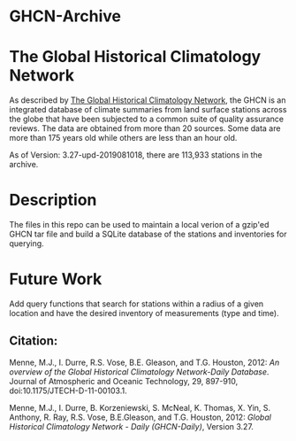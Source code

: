 # GHCN-Archive

# The Global Historical Climatology Network

As described by 
[The Global Historical Climatology Network](https://www.drought.gov/data-maps-tools/global-historical-climatology-network-ghcn), 
the GHCN is an integrated database of climate summaries 
from land surface stations across the 
globe that have been subjected to a common suite of quality assurance reviews. 
The data are obtained from more than 20 sources. Some data are more than 175 years old while 
others are less than an hour old.

As of Version: 3.27-upd-2019081018, there are 113,933 stations in the archive. 

# Description
The files in this repo can be used to maintain a local verion of a gzip'ed GHCN tar file and build a SQLite database of the stations and inventories for querying.

# Future Work
Add query functions that search for stations within a radius of a given location and have the desired inventory of measurements (type and time).

## Citation:
Menne, M.J., I. Durre, R.S. Vose, B.E. Gleason, and T.G. Houston, 2012:  *An overview 
of the Global Historical Climatology Network-Daily Database*.  Journal of Atmospheric 
and Oceanic Technology, 29, 897-910, doi:10.1175/JTECH-D-11-00103.1.

Menne, M.J., I. Durre, B. Korzeniewski, S. McNeal, K. Thomas, X. Yin, S. Anthony, R. Ray, 
R.S. Vose, B.E.Gleason, and T.G. Houston, 2012: *Global Historical Climatology Network - 
Daily (GHCN-Daily)*, Version 3.27.

